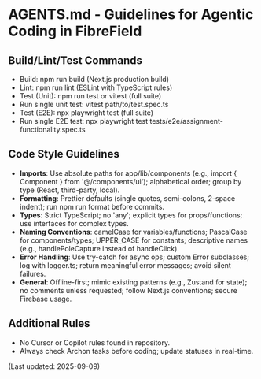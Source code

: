 # AGENTS.md - Guidelines for Agentic Coding in FibreField

## Build/Lint/Test Commands
- Build: npm run build (Next.js production build)
- Lint: npm run lint (ESLint with TypeScript rules)
- Test (Unit): npm run test or vitest (full suite)
- Run single unit test: vitest path/to/test.spec.ts
- Test (E2E): npx playwright test (full suite)
- Run single E2E test: npx playwright test tests/e2e/assignment-functionality.spec.ts

## Code Style Guidelines
- **Imports**: Use absolute paths for app/lib/components (e.g., import { Component } from '@/components/ui'); alphabetical order; group by type (React, third-party, local).
- **Formatting**: Prettier defaults (single quotes, semi-colons, 2-space indent); run npm run format before commits.
- **Types**: Strict TypeScript; no 'any'; explicit types for props/functions; use interfaces for complex types.
- **Naming Conventions**: camelCase for variables/functions; PascalCase for components/types; UPPER_CASE for constants; descriptive names (e.g., handlePoleCapture instead of handleClick).
- **Error Handling**: Use try-catch for async ops; custom Error subclasses; log with logger.ts; return meaningful error messages; avoid silent failures.
- **General**: Offline-first; mimic existing patterns (e.g., Zustand for state); no comments unless requested; follow Next.js conventions; secure Firebase usage.

## Additional Rules
- No Cursor or Copilot rules found in repository.
- Always check Archon tasks before coding; update statuses in real-time.

(Last updated: 2025-09-09)
